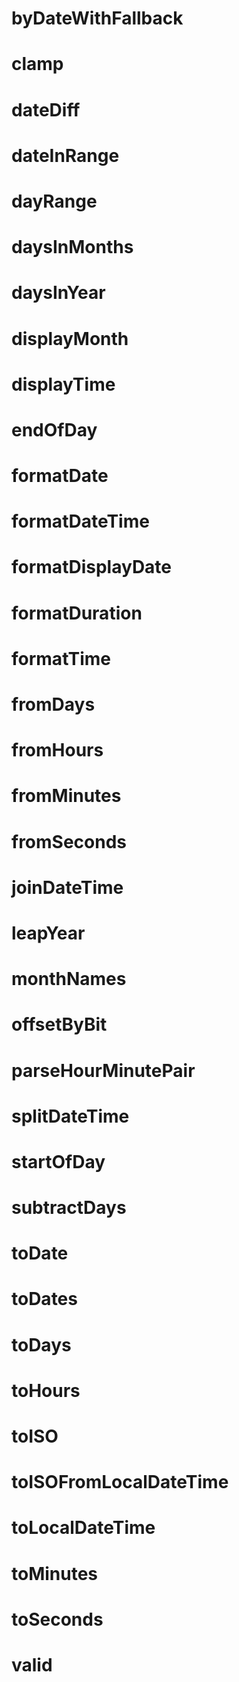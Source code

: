 # byDateWithFallback


# clamp


# dateDiff


# dateInRange


# dayRange


# daysInMonths


# daysInYear


# displayMonth


# displayTime


# endOfDay


# formatDate


# formatDateTime


# formatDisplayDate


# formatDuration


# formatTime


# fromDays


# fromHours


# fromMinutes


# fromSeconds


# joinDateTime


# leapYear


# monthNames


# offsetByBit


# parseHourMinutePair


# splitDateTime


# startOfDay


# subtractDays


# toDate


# toDates


# toDays


# toHours


# toISO


# toISOFromLocalDateTime


# toLocalDateTime


# toMinutes


# toSeconds


# valid

